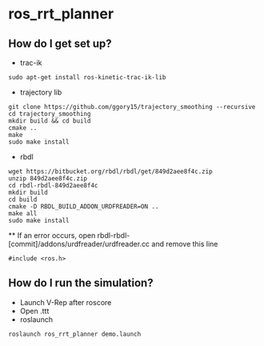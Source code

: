 # ros_rrt_planner


## How do I get set up?

* trac-ik
``` 
sudo apt-get install ros-kinetic-trac-ik-lib
```

* trajectory lib
```
git clone https://github.com/ggory15/trajectory_smoothing --recursive
cd trajectory_smoothing
mkdir build && cd build
cmake ..
make
sudo make install
```

* rbdl
```
wget https://bitbucket.org/rbdl/rbdl/get/849d2aee8f4c.zip
unzip 849d2aee8f4c.zip
cd rbdl-rbdl-849d2aee8f4c
mkdir build
cd build
cmake -D RBDL_BUILD_ADDON_URDFREADER=ON ..
make all
sudo make install
```

** If an error occurs, open rbdl-rbdl-[commit]/addons/urdfreader/urdfreader.cc and remove this line
```
#include <ros.h>
```


## How do I run the simulation?

* Launch V-Rep after roscore
* Open .ttt
* roslaunch
```
roslaunch ros_rrt_planner demo.launch
```
